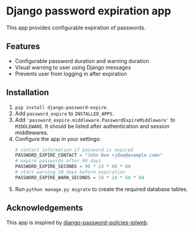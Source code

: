 # Django password expiration app
This app provides configurable expiration of passwords.

## Features
 * Configurable password duration and warning duration
 * Visual warning to user using Django messages
 * Prevents user from logging in after expiration

## Installation
 1. `pip install django-password-expire`.
 2. Add `password_expire` to `INSTALLED_APPS`.
 3. Add `'password_expire.middleware.PasswordExpireMiddleware'` to `MIDDLEWARE`.
    It should be listed after authentication and session middlewares.
 4. Configure the app in your settings:
    ```python
    # contact information if password is expired
    PASSWORD_EXPIRE_CONTACT = "John Doe <jdoe@example.com>"
    # expire passwords after 90 days
    PASSWORD_EXPIRE_SECONDS = 90 * 24 * 60 * 60
    # start warning 10 days before expiration
    PASSWORD_EXPIRE_WARN_SECONDS = 10 * 24 * 60 * 60
    ```
 5. Run `python manage.py migrate` to create the required database tables.

## Acknowledgements
This app is inspired by [django-password-policies-iplweb](https://github.com/iplweb/django-password-policies-iplweb).
